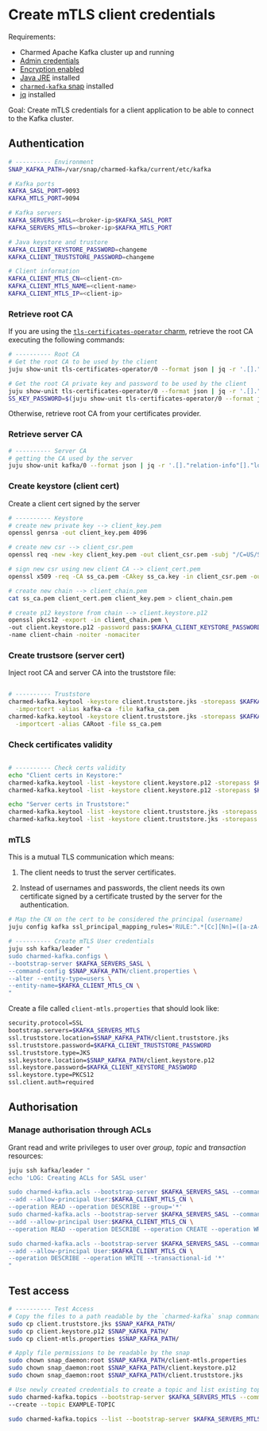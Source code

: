 # Create mTLS client credentials

Requirements:
- Charmed Apache Kafka cluster up and running
- [Admin credentials](./h-manage-app.md)
- [Encryption enabled](./h-enable-encryption.md)
- [Java JRE](https://ubuntu.com/tutorials/install-jre#1-overview) installed
- [`charmed-kafka` snap](https://snapcraft.io/charmed-kafka) installed
- [jq](https://snapcraft.io/jq) installed

Goal: Create mTLS credentials for a client application to be able to connect to the Kafka cluster.

## Authentication

```bash
# ---------- Environment
SNAP_KAFKA_PATH=/var/snap/charmed-kafka/current/etc/kafka

# Kafka ports
KAFKA_SASL_PORT=9093
KAFKA_MTLS_PORT=9094

# Kafka servers
KAFKA_SERVERS_SASL=<broker-ip>$KAFKA_SASL_PORT
KAFKA_SERVERS_MTLS=<broker-ip>$KAFKA_MTLS_PORT

# Java keystore and trustore
KAFKA_CLIENT_KEYSTORE_PASSWORD=changeme
KAFKA_CLIENT_TRUSTSTORE_PASSWORD=changeme

# Client information
KAFKA_CLIENT_MTLS_CN=<client-cn>
KAFKA_CLIENT_MTLS_NAME=<client-name>
KAFKA_CLIENT_MTLS_IP=<client-ip>
```

### Retrieve root CA

If you are using the [`tls-certificates-operator` charm](https://charmhub.io/tls-certificates-operator), retrieve the root CA executing the following commands:

```bash
# ---------- Root CA
# Get the root CA to be used by the client
juju show-unit tls-certificates-operator/0 --format json | jq -r '.[]."relation-info"[]."application-data"."self_signed_ca_certificate" // empty' > ss_ca.pem

# Get the root CA private key and password to be used by the client
juju show-unit tls-certificates-operator/0 --format json | jq -r '.[]."relation-info"[]."application-data"."self_signed_ca_private_key" // empty' > ss_ca.key
SS_KEY_PASSWORD=$(juju show-unit tls-certificates-operator/0 --format json | jq -r '.[]."relation-info"[]."application-data"."self_signed_ca_private_key_password" // empty')
```

Otherwise, retrieve root CA from your certificates provider.

### Retrieve server CA

```bash
# ---------- Server CA
# getting the CA used by the server
juju show-unit kafka/0 --format json | jq -r '.[]."relation-info"[]."local-unit".data.ca // empty' > kafka_ca.pem
```

### Create keystore (client cert)

Create a client cert signed by the server

```bash
# ---------- Keystore
# create new private key --> client_key.pem
openssl genrsa -out client_key.pem 4096

# create new csr --> client_csr.pem
openssl req -new -key client_key.pem -out client_csr.pem -subj "/C=US/ST=Denial/L=Springfield/O=Dis/CN=$KAFKA_CLIENT_MTLS_CN"

# sign new csr using new client CA --> client_cert.pem
openssl x509 -req -CA ss_ca.pem -CAkey ss_ca.key -in client_csr.pem -out client_cert.pem -days 365 -CAcreateserial -passin pass:$SS_KEY_PASSWORD

# create new chain --> client_chain.pem
cat ss_ca.pem client_cert.pem client_key.pem > client_chain.pem

# create p12 keystore from chain --> client.keystore.p12
openssl pkcs12 -export -in client_chain.pem \
-out client.keystore.p12 -password pass:$KAFKA_CLIENT_KEYSTORE_PASSWORD \
-name client-chain -noiter -nomaciter
```

### Create trustsore (server cert)

Inject root CA and server CA into the truststore file:

```bash

# ---------- Truststore
charmed-kafka.keytool -keystore client.truststore.jks -storepass $KAFKA_CLIENT_TRUSTSTORE_PASSWORD -noprompt \
  -importcert -alias kafka-ca -file kafka_ca.pem
charmed-kafka.keytool -keystore client.truststore.jks -storepass $KAFKA_CLIENT_TRUSTSTORE_PASSWORD -noprompt \
  -importcert -alias CARoot -file ss_ca.pem
```

### Check certificates validity

```bash

# ---------- Check certs validity
echo "Client certs in Keystore:"
charmed-kafka.keytool -list -keystore client.keystore.p12 -storepass $KAFKA_CLIENT_KEYSTORE_PASSWORD -rfc | grep "Alias name"
charmed-kafka.keytool -list -keystore client.keystore.p12 -storepass $KAFKA_CLIENT_KEYSTORE_PASSWORD -v | grep until

echo "Server certs in Truststore:"
charmed-kafka.keytool -list -keystore client.truststore.jks -storepass $KAFKA_CLIENT_TRUSTSTORE_PASSWORD -rfc | grep "Alias name"
charmed-kafka.keytool -list -keystore client.truststore.jks -storepass $KAFKA_CLIENT_TRUSTSTORE_PASSWORD -v | grep until
```
### mTLS

This is a mutual TLS communication which means:

1. The client needs to trust the server certificates.

2. Instead of usernames and passwords, the client needs its own certificate signed by a certificate trusted by the server for the authentication.

```bash
# Map the CN on the cert to be considered the principal (username)
juju config kafka ssl_principal_mapping_rules='RULE:^.*[Cc][Nn]=([a-zA-Z0-9\.-]*).*$/$1/L,DEFAULT'
```

```bash
# ---------- Create mTLS User credentials
juju ssh kafka/leader "
sudo charmed-kafka.configs \
--bootstrap-server $KAFKA_SERVERS_SASL \
--command-config $SNAP_KAFKA_PATH/client.properties \
--alter --entity-type=users \
--entity-name=$KAFKA_CLIENT_MTLS_CN \
"

```

Create a file called `client-mtls.properties` that should look like:

```bash
security.protocol=SSL
bootstrap.servers=$KAFKA_SERVERS_MTLS
ssl.truststore.location=$SNAP_KAFKA_PATH/client.truststore.jks
ssl.truststore.password=$KAFKA_CLIENT_TRUSTSTORE_PASSWORD
ssl.truststore.type=JKS
ssl.keystore.location=$SNAP_KAFKA_PATH/client.keystore.p12
ssl.keystore.password=$KAFKA_CLIENT_KEYSTORE_PASSWORD
ssl.keystore.type=PKCS12
ssl.client.auth=required
```

## Authorisation

### Manage authorisation through ACLs

Grant read and write privileges to user over _group_, _topic_ and _transaction_ resources:

```bash
juju ssh kafka/leader "
echo 'LOG: Creating ACLs for SASL user'

sudo charmed-kafka.acls --bootstrap-server $KAFKA_SERVERS_SASL --command-config $SNAP_KAFKA_PATH/client.properties \
--add --allow-principal User:$KAFKA_CLIENT_MTLS_CN \
--operation READ --operation DESCRIBE --group='*'
sudo charmed-kafka.acls --bootstrap-server $KAFKA_SERVERS_SASL --command-config $SNAP_KAFKA_PATH/client.properties \
--add --allow-principal User:$KAFKA_CLIENT_MTLS_CN \
--operation READ --operation DESCRIBE --operation CREATE --operation WRITE --operation DELETE --operation ALTER --operation ALTERCONFIGS --topic='*'

sudo charmed-kafka.acls --bootstrap-server $KAFKA_SERVERS_SASL --command-config $SNAP_KAFKA_PATH/client.properties \
--add --allow-principal User:$KAFKA_CLIENT_MTLS_CN \
--operation DESCRIBE --operation WRITE --transactional-id '*'
"
```

## Test access

```bash
# ---------- Test Access
# Copy the files to a path readable by the `charmed-kafka` snap commands
sudo cp client.truststore.jks $SNAP_KAFKA_PATH/
sudo cp client.keystore.p12 $SNAP_KAFKA_PATH/
sudo cp client-mtls.properties $SNAP_KAFKA_PATH/

# Apply file permissions to be readable by the snap
sudo chown snap_daemon:root $SNAP_KAFKA_PATH/client-mtls.properties
sudo chown snap_daemon:root $SNAP_KAFKA_PATH/client.keystore.p12
sudo chown snap_daemon:root $SNAP_KAFKA_PATH/client.truststore.jks

# Use newly created credentials to create a topic and list existing topics
sudo charmed-kafka.topics --bootstrap-server $KAFKA_SERVERS_MTLS --command-config $SNAP_KAFKA_PATH/client-mtls.properties \
--create --topic EXAMPLE-TOPIC

sudo charmed-kafka.topics --list --bootstrap-server $KAFKA_SERVERS_MTLS --command-config $SNAP_KAFKA_PATH/client-mtls.properties
```